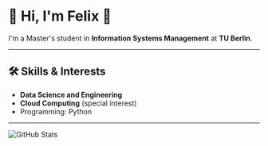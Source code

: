 # 👋 Hi, I'm Felix 👋

I'm a Master's student in **Information Systems Management** at **TU Berlin**.

---
<!-- ## 📖 What I'm Currently Doing  -->

## 🛠️ Skills & Interests
- **Data Science and Engineering**
- **Cloud Computing** (special interest) 
- Programming: Python

___
<!-- ## 📫 How to Reach Me -->

![GitHub Stats](https://github-readme-stats.vercel.app/api?username=2urbinator2&show_icons=true)
